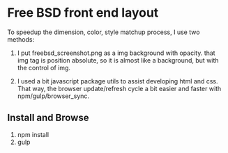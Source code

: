 # Free BSD front end layout

To speedup the dimension, color, style matchup process, I use two methods:

1. I put freebsd_screenshot.png as a img background with opacity. that img tag is position absolute, so it is almost like a background, but with the control of img.

2. I used a bit javascript package utils to assist developing html and css. That way, the browser update/refresh
cycle a bit easier and faster with npm/gulp/browser_sync.


## Install and Browse

1. npm install
2. gulp
